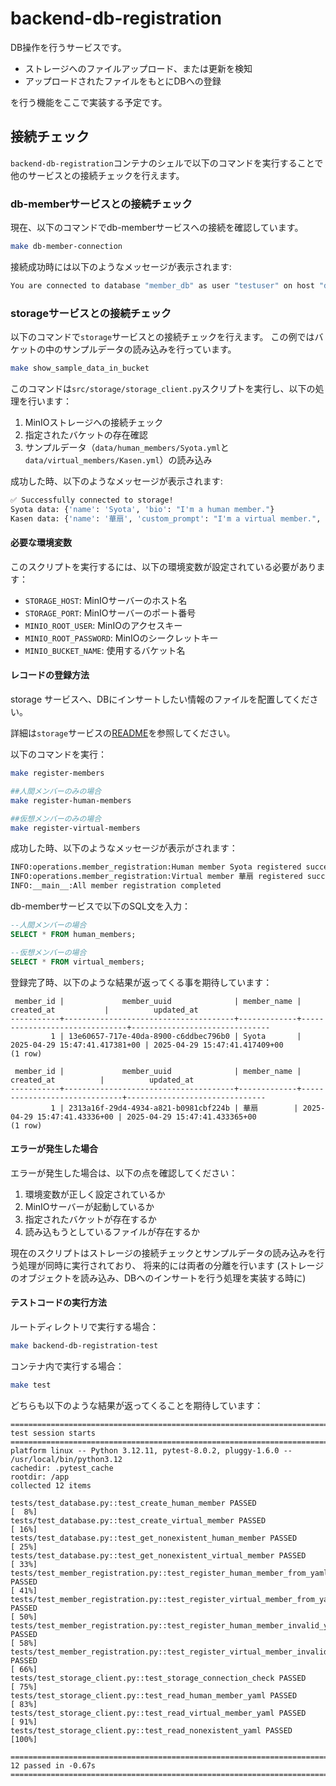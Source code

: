 # backend-db-registration

DB操作を行うサービスです。

- ストレージへのファイルアップロード、または更新を検知
- アップロードされたファイルをもとにDBへの登録

を行う機能をここで実装する予定です。

## 接続チェック

`backend-db-registration`コンテナのシェルで以下のコマンドを実行することで
他のサービスとの接続チェックを行えます。

### db-memberサービスとの接続チェック

現在、以下のコマンドでdb-memberサービスへの接続を確認しています。

```bash
make db-member-connection
```

接続成功時には以下のようなメッセージが表示されます:

```bash
You are connected to database "member_db" as user "testuser" on host "db-member" (address "172.18.0.3") at port "5432".
```

### storageサービスとの接続チェック

以下のコマンドで`storage`サービスとの接続チェックを行えます。
この例ではバケットの中のサンプルデータの読み込みを行っています。

```bash
make show_sample_data_in_bucket
```

このコマンドは`src/storage/storage_client.py`スクリプトを実行し、以下の処理を行います：

1. MinIOストレージへの接続チェック
2. 指定されたバケットの存在確認
3. サンプルデータ（`data/human_members/Syota.yml`と`data/virtual_members/Kasen.yml`）の読み込み

成功した時、以下のようなメッセージが表示されます:

```bash
✅ Successfully connected to storage!
Syota data: {'name': 'Syota', 'bio': "I'm a human member."}
Kasen data: {'name': '華扇', 'custom_prompt': "I'm a virtual member.", 'llm_model': 'claude-3-5-sonnet-20240620'}
```

#### 必要な環境変数

このスクリプトを実行するには、以下の環境変数が設定されている必要があります：

- `STORAGE_HOST`: MinIOサーバーのホスト名
- `STORAGE_PORT`: MinIOサーバーのポート番号
- `MINIO_ROOT_USER`: MinIOのアクセスキー
- `MINIO_ROOT_PASSWORD`: MinIOのシークレットキー
- `MINIO_BUCKET_NAME`: 使用するバケット名

#### レコードの登録方法

storage サービスへ、DBにインサートしたい情報のファイルを配置してください。

詳細は`storage`サービスの[README](./storage/README.md)を参照してください。

以下のコマンドを実行：

```bash
make register-members

##人間メンバーのみの場合
make register-human-members

##仮想メンバーのみの場合
make register-virtual-members
```

成功した時、以下のようなメッセージが表示がされます：

```bash
INFO:operations.member_registration:Human member Syota registered successfully.
INFO:operations.member_registration:Virtual member 華扇 registered successfully.
INFO:__main__:All member registration completed
```

db-memberサービスで以下のSQL文を入力：

```sql
--人間メンバーの場合
SELECT * FROM human_members;

--仮想メンバーの場合
SELECT * FROM virtual_members;
```

登録完了時、以下のような結果が返ってくる事を期待しています：

```
 member_id |             member_uuid              | member_name |          created_at           |          updated_at           
-----------+--------------------------------------+-------------+-------------------------------+-------------------------------
         1 | 13e60657-717e-40da-8900-c6ddbec796b0 | Syota       | 2025-04-29 15:47:41.417381+00 | 2025-04-29 15:47:41.417409+00
(1 row)

 member_id |             member_uuid              | member_name |          created_at          |          updated_at           
-----------+--------------------------------------+-------------+------------------------------+-------------------------------
         1 | 2313a16f-29d4-4934-a821-b0981cbf224b | 華扇        | 2025-04-29 15:47:41.43336+00 | 2025-04-29 15:47:41.433365+00
(1 row)
```

#### エラーが発生した場合

エラーが発生した場合は、以下の点を確認してください：

1. 環境変数が正しく設定されているか
2. MinIOサーバーが起動しているか
3. 指定されたバケットが存在するか
4. 読み込もうとしているファイルが存在するか

現在のスクリプトはストレージの接続チェックとサンプルデータの読み込みを行う処理が同時に実行されており、
将来的には両者の分離を行います (ストレージのオブジェクトを読み込み、DBへのインサートを行う処理を実装する時に)


#### テストコードの実行方法

ルートディレクトリで実行する場合：

```bash
make backend-db-registration-test
```

コンテナ内で実行する場合：

```bash
make test
```

どちらも以下のような結果が返ってくることを期待しています：

```
============================================================================= test session starts ==============================================================================
platform linux -- Python 3.12.11, pytest-8.0.2, pluggy-1.6.0 -- /usr/local/bin/python3.12
cachedir: .pytest_cache
rootdir: /app
collected 12 items                                                                                                                                                             

tests/test_database.py::test_create_human_member PASSED                                                                                                                  [  8%]
tests/test_database.py::test_create_virtual_member PASSED                                                                                                                [ 16%]
tests/test_database.py::test_get_nonexistent_human_member PASSED                                                                                                         [ 25%]
tests/test_database.py::test_get_nonexistent_virtual_member PASSED                                                                                                       [ 33%]
tests/test_member_registration.py::test_register_human_member_from_yaml PASSED                                                                                           [ 41%]
tests/test_member_registration.py::test_register_virtual_member_from_yaml PASSED                                                                                         [ 50%]
tests/test_member_registration.py::test_register_human_member_invalid_yaml PASSED                                                                                        [ 58%]
tests/test_member_registration.py::test_register_virtual_member_invalid_yaml PASSED                                                                                      [ 66%]
tests/test_storage_client.py::test_storage_connection_check PASSED                                                                                                       [ 75%]
tests/test_storage_client.py::test_read_human_member_yaml PASSED                                                                                                         [ 83%]
tests/test_storage_client.py::test_read_virtual_member_yaml PASSED                                                                                                       [ 91%]
tests/test_storage_client.py::test_read_nonexistent_yaml PASSED                                                                                                          [100%]

============================================================================= 12 passed in -0.67s ==============================================================================
```